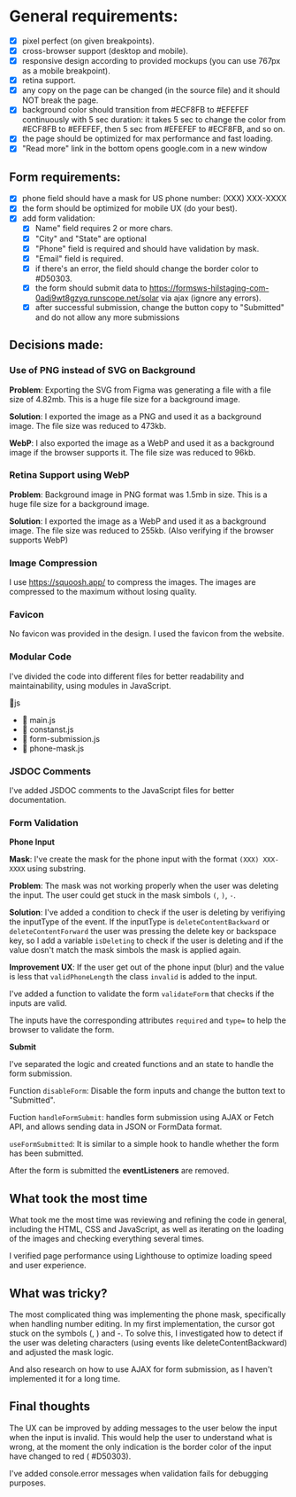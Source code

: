 # General requirements:
<!-- list  -->
- [x] pixel perfect (on given breakpoints).
- [x] cross-browser support (desktop and mobile).
- [x] responsive design according to provided mockups (you can use 767px as a mobile breakpoint).
- [x] retina support.
- [x] any copy on the page can be changed (in the source file) and it should NOT break the page.
- [x] background color should transition from #ECF8FB to #EFEFEF continuously with 5 sec duration: it takes 5 sec to change the color from #ECF8FB to #EFEFEF, then 5 sec from #EFEFEF to #ECF8FB, and so on.
- [x] the page should be optimized for max performance and fast loading.
- [x] "Read more" link in the bottom opens google.com in a new window

## Form requirements:
<!-- list -->
- [x] phone field should have a mask for US phone number: (XXX) XXX-XXXX
- [x] the form should be optimized for mobile UX (do your best).
- [x] add form validation:
  - [x] Name" field requires 2 or more chars.
  - [x] "City" and "State" are optional
  - [x] "Phone" field is required and should have validation by mask.
  - [x] "Email" field is required.
  - [x] if there's an error, the field should change the border color to #D50303.
  - [x] the form should submit data to https://formsws-hilstaging-com-0adj9wt8gzyq.runscope.net/solar via ajax (ignore any errors).
  - [x] after successful submission, change the button copy to "Submitted" and do not allow any more submissions

## Decisions made:

### Use of PNG instead of SVG on Background
**Problem**: Exporting the SVG from Figma was generating a file with a file size of 4.82mb. This is a huge file size for a background image.

**Solution**: I exported the image as a PNG and used it as a background image. The file size was reduced to 473kb.

**WebP**: I also exported the image as a WebP and used it as a background image if the browser supports it. The file size was reduced to 96kb.

### Retina Support using WebP
**Problem**: Background image in PNG format was 1.5mb in size. This is a huge file size for a background image.

**Solution**: I exported the image as a WebP and used it as a background image. The file size was reduced to 255kb. (Also verifying if the browser supports WebP)

### Image Compression
I use https://squoosh.app/ to compress the images. The images are compressed to the maximum without losing quality.

### Favicon
No favicon was provided in the design. I used the favicon from the website.

### Modular Code
I've divided the code into different files for better readability and maintainability, using modules in JavaScript.

📁js
- 📄 main.js
- 📄 constanst.js
- 📄 form-submission.js
- 📄 phone-mask.js

### JSDOC Comments
I've added JSDOC comments to the JavaScript files for better documentation.

### Form Validation

**Phone Input**

**Mask**: I've create the mask for the phone input with the format `(XXX) XXX-XXXX` using substring.

**Problem**: The mask was not working properly when the user was deleting the input. The user could get stuck in the mask simbols `(`, `)`, `-`.

**Solution**: I've added a condition to check if the user is deleting by verifiying the inputType of the event. If the inputType is `deleteContentBackward` or `deleteContentForward` the user was pressing the delete key or backspace key, so I add a variable `isDeleting` to check if the user is deleting and if the value dosn't match the mask simbols the mask is applied again.

**Improvement UX**: If the user get out of the phone input (blur) and the value is less that `validPhoneLength` the class `invalid` is added to the input.

I've added a function to validate the form `validateForm` that checks if the inputs are valid.

The inputs have the corresponding attributes `required` and `type=` to help the browser to validate the form.

**Submit**

I've separated the logic and created functions and an state to handle the form submission.

Function `disableForm`: Disable the form inputs and change the button text to "Submitted".

Fuction `handleFormSubmit`: handles form submission using AJAX or Fetch API, and allows sending data in JSON or FormData format.

`useFormSubmitted`: It is similar to a simple hook to handle whether the form has been submitted.

After the form is submitted the **eventListeners** are removed.

## What took the most time

What took me the most time was reviewing and refining the code in general, including the HTML, CSS and JavaScript, as well as iterating on the loading of the images and checking everything several times.

I verified page performance using Lighthouse to optimize loading speed and user experience.

## What was tricky?

The most complicated thing was implementing the phone mask, specifically when handling number editing. In my first implementation, the cursor got stuck on the symbols (, ) and -. To solve this, I investigated how to detect if the user was deleting characters (using events like deleteContentBackward) and adjusted the mask logic. 

And also research on how to use AJAX for form submission, as I haven't implemented it for a long time.

## Final thoughts

The UX can be improved by adding messages to the user below the input when the input is invalid. This would help the user to understand what is wrong, at the moment the only indication is the border color of the input have changed to red ( #D50303).

I've added console.error messages when validation fails for debugging purposes.